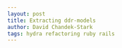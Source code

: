 ```yaml
---
layout: post
title: Extracting ddr-models
author: David Chandek-Stark
tags: hydra refactoring ruby rails
---
```


